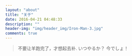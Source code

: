 ```yaml
---
layout: "about"
title: "关于"
date: 2016-04-21 04:48:33
description: ""
header-img: "img/header_img/Iron-Man-3.jpg"
comments: true
---
```


> 不要让羊跑完了，才想起去补.
> いつやるか？ 今でしょ！

